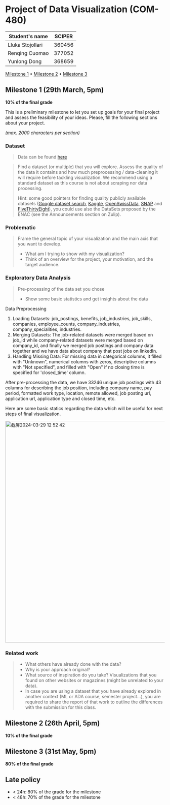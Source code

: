 # Project of Data Visualization (COM-480)

| Student's name   | SCIPER |
| ---------------- | ------ |
| Lluka Stojollari | 360456 |
| Renqing Cuomao   | 377052 |
| Yunlong Dong     | 368659 |

[Milestone 1](#milestone-1) • [Milestone 2](#milestone-2) • [Milestone 3](#milestone-3)

## Milestone 1 (29th March, 5pm)

**10% of the final grade**

This is a preliminary milestone to let you set up goals for your final project and assess the feasibility of your ideas.
Please, fill the following sections about your project.

*(max. 2000 characters per section)*

### Dataset
> Data can be found [here](https://github.com/LukaSt99/COM-480-Data/tree/main) 

> Find a dataset (or multiple) that you will explore. Assess the quality of the data it contains and how much preprocessing / data-cleaning it will require before tackling visualization. We recommend using a standard dataset as this course is not about scraping nor data processing.
>
> Hint: some good pointers for finding quality publicly available datasets ([Google dataset search](https://datasetsearch.research.google.com/), [Kaggle](https://www.kaggle.com/datasets), [OpenSwissData](https://opendata.swiss/en/), [SNAP](https://snap.stanford.edu/data/) and [FiveThirtyEight](https://data.fivethirtyeight.com/)), you could use also the DataSets proposed by the ENAC (see the Announcements section on Zulip).

### Problematic

> Frame the general topic of your visualization and the main axis that you want to develop.
> - What am I trying to show with my visualization?
> - Think of an overview for the project, your motivation, and the target audience.

### Exploratory Data Analysis

> Pre-processing of the data set you chose
> - Show some basic statistics and get insights about the data

Data Preprocessing

1. Loading Datasets: job_postings, benefits, job_industries, job_skills, companies, employee_counts, company_industries, company_specialities, industries.
2. Merging Datasets: The job-related datasets were merged based on job_id while company-related datasets were merged based on company_id, and finally we merged job postings and company data together and we have data about company that post jobs on linkedIn.
3. Handling Missing Data: For missing data in categorical columns, it filled with "Unknown", numerical columns with zeros, descriptive columns with "Not specified", and filled with "Open" if no closing time is specified for 'closed_time' column.

After pre-processing the data, we have 33246 unique job postings with 43 columns for describing the job position, including company name, pay period, formatted work type, location, remote allowed, job posting url, application url, application type and closed time, etc.

Here are some basic statics regarding the data which will be useful for next steps of final visualization.

<img width="698" alt="截屏2024-03-29 12 52 42" src="https://github.com/com-480-data-visualization/com-480-RYL/assets/145647615/7062ef8c-989d-430b-9a51-0d88d8523317">



### Related work


> - What others have already done with the data?
> - Why is your approach original?
> - What source of inspiration do you take? Visualizations that you found on other websites or magazines (might be unrelated to your data).
> - In case you are using a dataset that you have already explored in another context (ML or ADA course, semester project...), you are required to share the report of that work to outline the differences with the submission for this class.

## Milestone 2 (26th April, 5pm)

**10% of the final grade**


## Milestone 3 (31st May, 5pm)

**80% of the final grade**


## Late policy

- < 24h: 80% of the grade for the milestone
- < 48h: 70% of the grade for the milestone

